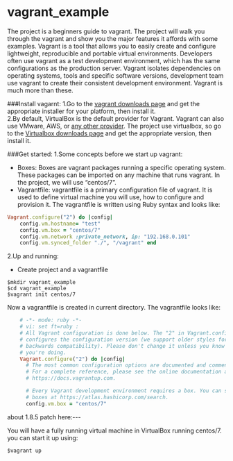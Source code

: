 # vagrant_example
The project is a beginners guide to vagrant. The project will walk you through the vagrant and show you the major features it affords with some examples.
Vagrant is a tool that allows you to easily create and configure lightweight, reproducible and portable virtual environments. Developers often use vagrant as a test development environment, which has the same configurations as the production server. Vagrant isolates dependencies on operating systems, tools and specific software versions, development team use vagrant to create their consistent development environment. Vagrant is much more than these.


###Install vagarnt:
1.Go to the [vagrant downloads page](https://www.vagrantup.com/downloads.html) and get the appropriate installer for your platform, then install it.  
2.By default, VirtualBox is the default provider for Vagrant. Vagrant can also use VMware, AWS, or [any other provider](https://www.vagrantup.com/docs/providers/).  The project use virtualbox, so go to the [Virtualbox downloads page](https://www.virtualbox.org/wiki/Downloads) and get the appropriate version, then install it. 


###Get started:
1.Some concepts before we start up vagrant: 
 - Boxes: Boxes are vagrant packages running a specific operating system. These packages can be imported on any machine that runs vagrant.  In the project, we will use “centos/7”.
 - Vagrantfile: vagrantfile is a primary configuration file of vagrant. It is used to define virtual machine you will use, how to configure and provision it. The vagrantfile is written using Ruby syntax and looks like:
```ruby
Vagrant.configure("2") do |config|     
	config.vm.hostname= "test"
 	config.vm.box = "centos/7"     
	config.vm.network :private_network, ip: "192.168.0.101" 
	config.vm.synced_folder "./", "/vagrant" end
```
2.Up and running:
 - Create project and a vagrantfile
```
$mkdir vagrant_example
$cd vagrant_example
$vagrant init centos/7
```
Now a vagrantfile is created in current directory. The vagrantfile looks like:
```ruby
	# -*- mode: ruby -*-
	# vi: set ft=ruby :
	# All Vagrant configuration is done below. The "2" in Vagrant.configure
	# configures the configuration version (we support older styles for
	# backwards compatibility). Please don't change it unless you know what
	# you're doing.
	Vagrant.configure("2") do |config|
	  # The most common configuration options are documented and commented below.
	  # For a complete reference, please see the online documentation at
	  # https://docs.vagrantup.com.

	  # Every Vagrant development environment requires a box. You can search for
	  # boxes at https://atlas.hashicorp.com/search.
	  config.vm.box = "centos/7"
```
about 1.8.5 patch here:---

You will have a fully running virtual machine in VirtualBox running centos/7. you can start it up using:
```
$vagrant up
```

